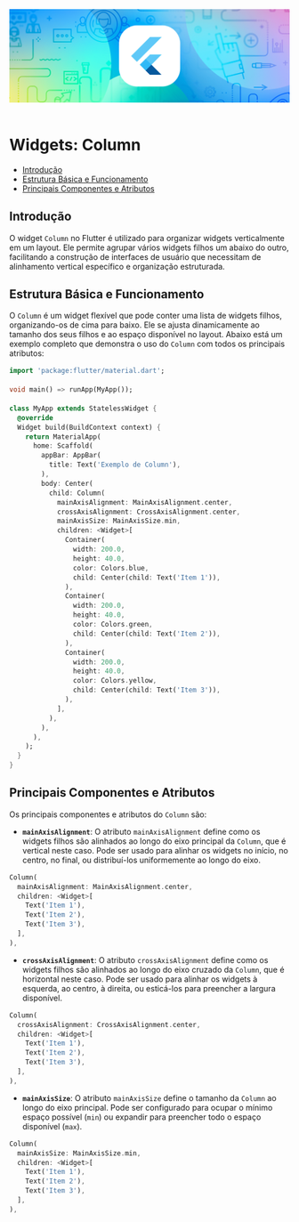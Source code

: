 <div align="center">
  <a href="https://github.com/joseferreira-dev/my-study-notes/tree/main/flutter"><img src="../../banner-flutter.png"></a>
</div>
<br>

# Widgets: Column

- [Introdução](#introdução)
- [Estrutura Básica e Funcionamento](#estrutura-básica-e-funcionamento)
- [Principais Componentes e Atributos](#principais-componentes-e-atributos)

## Introdução

O widget `Column` no Flutter é utilizado para organizar widgets verticalmente em um layout. Ele permite agrupar vários widgets filhos um abaixo do outro, facilitando a construção de interfaces de usuário que necessitam de alinhamento vertical específico e organização estruturada.

## Estrutura Básica e Funcionamento

O `Column` é um widget flexível que pode conter uma lista de widgets filhos, organizando-os de cima para baixo. Ele se ajusta dinamicamente ao tamanho dos seus filhos e ao espaço disponível no layout. Abaixo está um exemplo completo que demonstra o uso do `Column` com todos os principais atributos:

```dart
import 'package:flutter/material.dart';

void main() => runApp(MyApp());

class MyApp extends StatelessWidget {
  @override
  Widget build(BuildContext context) {
    return MaterialApp(
      home: Scaffold(
        appBar: AppBar(
          title: Text('Exemplo de Column'),
        ),
        body: Center(
          child: Column(
            mainAxisAlignment: MainAxisAlignment.center,
            crossAxisAlignment: CrossAxisAlignment.center,
            mainAxisSize: MainAxisSize.min,
            children: <Widget>[
              Container(
                width: 200.0,
                height: 40.0,
                color: Colors.blue,
                child: Center(child: Text('Item 1')),
              ),
              Container(
                width: 200.0,
                height: 40.0,
                color: Colors.green,
                child: Center(child: Text('Item 2')),
              ),
              Container(
                width: 200.0,
                height: 40.0,
                color: Colors.yellow,
                child: Center(child: Text('Item 3')),
              ),
            ],
          ),
        ),
      ),
    );
  }
}
```

## Principais Componentes e Atributos

Os principais componentes e atributos do `Column` são:

- **`mainAxisAlignment`**: O atributo `mainAxisAlignment` define como os widgets filhos são alinhados ao longo do eixo principal da `Column`, que é vertical neste caso. Pode ser usado para alinhar os widgets no início, no centro, no final, ou distribuí-los uniformemente ao longo do eixo.

```dart
Column(
  mainAxisAlignment: MainAxisAlignment.center,
  children: <Widget>[
    Text('Item 1'),
    Text('Item 2'),
    Text('Item 3'),
  ],
),
```

- **`crossAxisAlignment`**: O atributo `crossAxisAlignment` define como os widgets filhos são alinhados ao longo do eixo cruzado da `Column`, que é horizontal neste caso. Pode ser usado para alinhar os widgets à esquerda, ao centro, à direita, ou esticá-los para preencher a largura disponível.

```dart
Column(
  crossAxisAlignment: CrossAxisAlignment.center,
  children: <Widget>[
    Text('Item 1'),
    Text('Item 2'),
    Text('Item 3'),
  ],
),
```

- **`mainAxisSize`**: O atributo `mainAxisSize` define o tamanho da `Column` ao longo do eixo principal. Pode ser configurado para ocupar o mínimo espaço possível (`min`) ou expandir para preencher todo o espaço disponível (`max`).

```dart
Column(
  mainAxisSize: MainAxisSize.min,
  children: <Widget>[
    Text('Item 1'),
    Text('Item 2'),
    Text('Item 3'),
  ],
),
```
